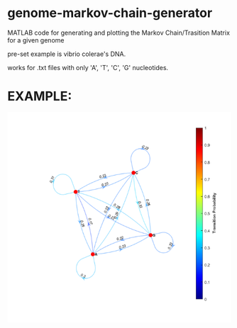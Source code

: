 # genome-markov-chain-generator
MATLAB code for generating and plotting the Markov Chain/Trasition Matrix for a given genome

pre-set example is vibrio colerae's DNA.

works for .txt files with only 'A', 'T', 'C', 'G' nucleotides.

# EXAMPLE:
![vibrio_cholerae](./markov_atcg.png)
